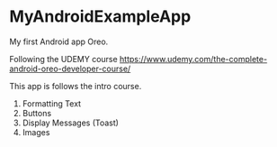 # MyAndroidExampleApp
My first Android app Oreo. 

Following the UDEMY course https://www.udemy.com/the-complete-android-oreo-developer-course/

This app is follows the intro course.

  1. Formatting Text
  2. Buttons
  3. Display Messages (Toast)
  4. Images
